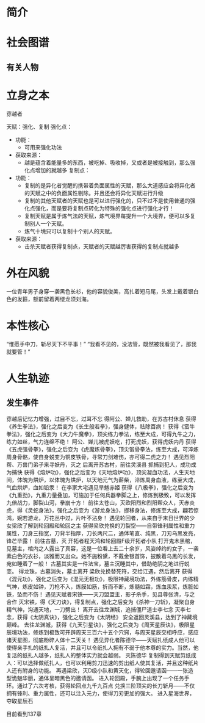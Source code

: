 

# 简介

# 社会图谱
## 有关人物



# 立身之本
穿越者

天赋：强化、复制
强化点：
- 功能：
	- 可用来强化功法
- 获取来源：
	- 越是蕴含着能量多的东西，被吃掉、吸收掉，又或者是被接触到，那么强化点增加的就越多
复制点：
- 功能：
	- 复制的是异化者觉醒的携带着负面属性的天赋，那么大道感应会将异化者的天赋之中的负面属性剔除。并且还会将异化天赋进行升级
	- 复制的其他天赋者的天赋也是可以进行强化的，只不过不是使用普通的强化点强化，而是要将复制点转化为特殊的强化点进行强化才行！
	- 复制天赋是属于炼气法的天赋，炼气境界每提升一个大境界，便可以多复制别人一个天赋。
	- 炼气十境只可以复制十个别人的天赋。
- 获取来源：
	- 击杀天赋者获得复制点，天赋者的天赋越厉害获得的复制点就越多
# 外在风貌
一位青年男子身穿一袭黑色长衫，他的容貌俊美，高扎着短马尾，头发上戴着银白色的发箍，额前留着两缕龙须刘海。

# 本性核心
“惟愿手中刀，斩尽天下不平事！”
“我看不见的，没法管，既然被我看见了，那我就要管！”

# 人生轨迹
## 发生事件
穿越后记忆力增强，过目不忘，过耳不忘
得阿公、婵儿救助，在苏古村休息
获得《养生拳法》，强化之后变为《长生般若拳》，强身健体，祛除百病！
获得《蛮牛拳法》，强化之后变为《大力牛魔拳》，顶尖练力拳法，练至大成，可得九牛之力，练力如丝，气力连绵不绝！
阿公、婵儿被虎妖吃，打死虎妖，获得虎妖内丹
获得《五虎强骨拳》，强化之后变为《虎魔炼骨拳》，顶尖锻骨拳法，练至大成，可淬炼周身骨骼，使自身蜕变为铜皮铁骨，寻常刀剑难伤，亦可得二虎之力！
遇见烈阳帮、万兽门弟子来寻妖丹，灭之
后离开苏古村，前往灵溪县
抓捕到犯人，成功成为捕快
获得《熔炉功》，强化之后变为《天地熔炉功》，顶尖凝血功法，人生天地间，体魄为烘炉，以体魄为烘炉，以天地元气为薪柴，淬炼周身血液，练至大成，气血烘炉，血如铅汞！
在李家大宅遇见旱魃赤姬
获得《八极拳》，强化之后变为《九重劲》，九重力量叠加，可施加于任何兵器拳脚之上，修炼到极致，可以发挥九倍战力，脚裂山河，拳崩十方！
前往太苍山，灭欧阳烈和烈阳帮众人，灭赤炎虎，得《灵蛇身法》，强化之后变为《游龙身法》，挪移身法，修炼至大成，翩若惊鸿，婉若游龙，万花丛中过，片叶不沾身！
遇见轮回者，从来自于末日世界的少女梁欣了解到轮回殿和轮回之主
获得梁欣兑换的刀裂空——自带锋利属性和重力属性，刀身三指宽，刀背半指厚，刀长两尺二，通体笔直、纯黑，刀刃乌黑发亮，锋芒毕露！
前往古墓，灭 开拓者程天鸿和轮回殿F级开拓者小队
打开鬼木黑棺，见墓主，棺内之人露出了真容，这是一位看上去二十余岁，风姿绰约的女子，一袭素白色的衣衫，淡雅而又出众。她不施粉黛，不戴金银首饰，披散着乌黑的长发，宛如睡着了一般！
古墓其实是一件法宝，墓主沉睡其中，借助绝阴之地进行蜕变。
得龙珠，古墓消失，墓主离开
梁欣兑换替死符，交给江遇，然后离开
获得《混元功》，强化之后变为《混元无极功》，极限神藏境功法，外练筋骨皮，内练精气神，炼皮如钟，刀枪不入，炼膜如筋，折而不断，炼髓如霜，炼血汞浆，炼脏如铁，坠而不伤！
遇见天赋者宋铁——天刀盟盟主，影子杀手，见县尊张清，与之合作
灭宋铁，得《天刀诀》，得复制点，强化之后变为《杀神一刀斩》，凝聚自身精气神，沟通天地，一刀劈出！
离开去往龙渊城，追捕僵尸道士李七念
灭李七念，获得《太阴真诀》，强化之后变为《太阴经》
安全返回灵溪县，达到了神藏境巅峰。
去往龙渊城，获得《九天引星诀》，强化之后变为《周天星辰诀》，极限星辰境功法，修炼到极致可开辟周天三百六十五个穴窍，与周天星辰交相呼应，感应诸天星图，彻底粉碎人体十二天关！
遇见异化者陈德华——天赋扎纸成人他可以使得亲手扎的纸扎人复活，并且可以令纸扎人拥有不弱于他本尊的实力。当然，他复活的纸扎人越多，纸扎人的整体实力就会越弱。
灭陈德华
复制得到天赋剪纸成人：可以选择做纸扎人，也可以利用剪刀迅速的剪出纸人使其复活，并且这种纸片人还有附身的功能。
再遇梁欣，灭D级小队和黄天化，得轮回邀请函——一张造型诡魅华丽，通体呈暗黑色的邀请函。
进入轮回殿，手腕上出现了一个任务手环。通过了六次考核，获得轮回点九千九百点
兑换三阶顶尖的长刀斩月——不仅拥有锋利、重力属性，还可以注入元力，使得刀刃更加的强大。
进入星海世界，夺取星辰石

目前看到137章
